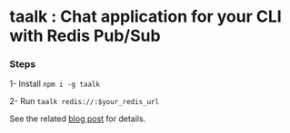 # taalk : Chat application for your CLI with Redis Pub/Sub

### Steps
1- Install
`npm i -g taalk`

2- Run
`taalk redis://:$your_redis_url`

See the related [blog post](https://medium.com/lambda-store/terminal-chat-application-using-serverless-redis-1feec78cbfa) for details.
